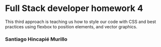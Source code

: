 # Full Stack developer homework 4

This third approach is teaching us how to style our code with CSS and best practices using flexbox to position elements, and vector graphics.

### Santiago Hincapié Murillo
